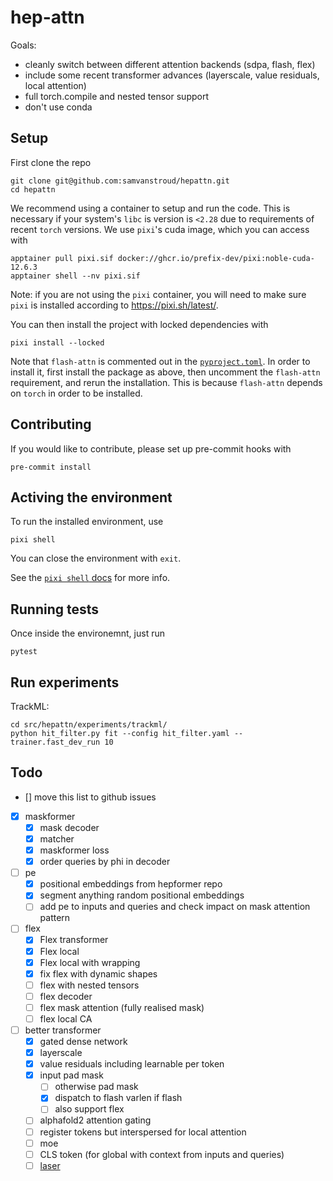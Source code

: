 # hep-attn

Goals:
- cleanly switch between different attention backends (sdpa, flash, flex)
- include some recent transformer advances (layerscale, value residuals, local attention)
- full torch.compile and nested tensor support
- don't use conda

## Setup

First clone the repo

```shell
git clone git@github.com:samvanstroud/hepattn.git
cd hepattn
```

We recommend using a container to setup and run the code.
This is necessary if your system's `libc` is version is `<2.28` 
due to requirements of recent `torch` versions.
We use `pixi`'s cuda image, which you can access with

```shell
apptainer pull pixi.sif docker://ghcr.io/prefix-dev/pixi:noble-cuda-12.6.3
apptainer shell --nv pixi.sif
```

Note: if you are not using the `pixi` container, you will need to make sure 
`pixi` is installed according to https://pixi.sh/latest/. 

You can then install the project with locked dependencies with

```shell
pixi install --locked
```

Note that `flash-attn` is commented out in the [`pyproject.toml`](pyproject.toml).
In order to install it, first install the package as above, then uncomment the 
`flash-attn` requirement, and rerun the installation. This is because `flash-attn`
depends on `torch` in order to be installed.

## Contributing

If you would like to contribute, please set up pre-commit hooks with

```shell
pre-commit install
```



## Activing the environment

To run the installed environment, use

```shell
pixi shell
```

You can close the environment with `exit`.

See the [`pixi shell` docs](https://pixi.sh/latest/reference/cli/pixi/shell/) for more info.

## Running tests

Once inside the environemnt, just run 

```shell
pytest
```

## Run experiments

TrackML:

```shell
cd src/hepattn/experiments/trackml/
python hit_filter.py fit --config hit_filter.yaml --trainer.fast_dev_run 10
```

## Todo
- [] move this list to github issues
- [x] maskformer
    - [x] mask decoder
    - [x] matcher
    - [x] maskformer loss
    - [x] order queries by phi in decoder
- [ ] pe
    - [x] positional embeddings from hepformer repo
    - [x] segment anything random positional embeddings
    - [ ] add pe to inputs and queries and check impact on mask attention pattern
- [ ] flex
    - [x] Flex transformer
    - [x] Flex local
    - [x] Flex local with wrapping
    - [x] fix flex with dynamic shapes
    - [ ] flex with nested tensors
    - [ ] flex decoder
    - [ ] flex mask attention (fully realised mask)
    - [ ] flex local CA
- [ ] better transformer
    - [x] gated dense network
    - [x] layerscale
    - [x] value residuals including learnable per token
    - [x] input pad mask
        - [ ] otherwise pad mask
        - [x] dispatch to flash varlen if flash
        - [ ] also support flex
    - [ ] alphafold2 attention gating
    - [ ] register tokens but interspersed for local attention
    - [ ] moe
    - [ ] CLS token (for global with context from inputs and queries)
    - [ ] [laser](https://github.com/lucidrains/x-transformers/commit/57efd7770f2f5df0ff7b4ffcbd623750b584e850#diff-b335630551682c19a781afebcf4d07bf978fb1f8ac04c6bf87428ed5106870f5R2360)
